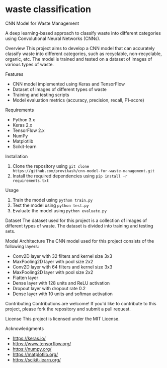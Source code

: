 # waste classification

CNN Model for Waste Management

A deep learning-based approach to classify waste into different categories using Convolutional Neural Networks (CNNs).

Overview
This project aims to develop a CNN model that can accurately classify waste into different categories, such as recyclable, non-recyclable, organic, etc. The model is trained and tested on a dataset of images of various types of waste.

Features
- CNN model implemented using Keras and TensorFlow
- Dataset of images of different types of waste
- Training and testing scripts
- Model evaluation metrics (accuracy, precision, recall, F1-score)

Requirements
- Python 3.x
- Keras 2.x
- TensorFlow 2.x
- NumPy
- Matplotlib
- Scikit-learn

Installation
1. Clone the repository using `git clone https://github.com/provikash/cnn-model-for-waste-management.git`
2. Install the required dependencies using `pip install -r requirements.txt`

Usage
1. Train the model using `python train.py`
2. Test the model using `python test.py`
3. Evaluate the model using `python evaluate.py`

Dataset
The dataset used for this project is a collection of images of different types of waste. The dataset is divided into training and testing sets.

Model Architecture
The CNN model used for this project consists of the following layers:

- Conv2D layer with 32 filters and kernel size 3x3
- MaxPooling2D layer with pool size 2x2
- Conv2D layer with 64 filters and kernel size 3x3
- MaxPooling2D layer with pool size 2x2
- Flatten layer
- Dense layer with 128 units and ReLU activation
- Dropout layer with dropout rate 0.2
- Dense layer with 10 units and softmax activation

Contributing
Contributions are welcome! If you'd like to contribute to this project, please fork the repository and submit a pull request.

License
This project is licensed under the MIT License.

Acknowledgments
- https://keras.io/
- https://www.tensorflow.org/
- https://numpy.org/
- https://matplotlib.org/
- https://scikit-learn.org/
